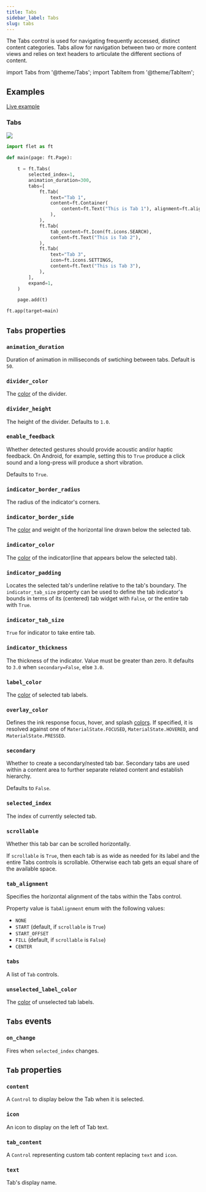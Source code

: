 ```yaml
---
title: Tabs
sidebar_label: Tabs
slug: tabs
---
```


The Tabs control is used for navigating frequently accessed, distinct content categories. Tabs allow for navigation between two or more content views and relies on text headers to articulate the different sections of content.

import Tabs from '@theme/Tabs';
import TabItem from '@theme/TabItem';

## Examples

[Live example](https://flet-controls-gallery.fly.dev/layout/tabs)

### Tabs

<img src="/img/docs/controls/tabs/tabs-simple.gif" className="screenshot-60"/>

<Tabs groupId="language">
  <TabItem value="python" label="Python" default>

```python
import flet as ft

def main(page: ft.Page):

    t = ft.Tabs(
        selected_index=1,
        animation_duration=300,
        tabs=[
            ft.Tab(
                text="Tab 1",
                content=ft.Container(
                    content=ft.Text("This is Tab 1"), alignment=ft.alignment.center
                ),
            ),
            ft.Tab(
                tab_content=ft.Icon(ft.icons.SEARCH),
                content=ft.Text("This is Tab 2"),
            ),
            ft.Tab(
                text="Tab 3",
                icon=ft.icons.SETTINGS,
                content=ft.Text("This is Tab 3"),
            ),
        ],
        expand=1,
    )

    page.add(t)

ft.app(target=main)
```
  </TabItem>
</Tabs>

## `Tabs` properties

### `animation_duration`

Duration of animation in milliseconds of swtiching between tabs. Default is `50`.

### `divider_color`

The [color](/docs/guides/python/colors) of the divider.

### `divider_height`

The height of the divider. Defaults to `1.0`.

### `enable_feedback`

Whether detected gestures should provide acoustic and/or haptic feedback. On Android, for example, setting this to `True` produce a click sound and a long-press will produce a short vibration. 

Defaults to `True`.

### `indicator_border_radius`

The radius of the indicator's corners.

### `indicator_border_side`

The [color](/docs/guides/python/colors) and weight of the horizontal line drawn below the selected tab.

### `indicator_color`

The [color](/docs/guides/python/colors) of the indicator(line that appears below the selected tab).

### `indicator_padding`

Locates the selected tab's underline relative to the tab's boundary. The `indicator_tab_size` property can be used to define the tab indicator's bounds in terms of its (centered) tab widget with `False`, or the entire tab with `True`.

### `indicator_tab_size`

`True` for indicator to take entire tab.

### `indicator_thickness`

The thickness of the indicator. Value must be greater than zero. It defaults to `3.0` when `secondary=False`, else `3.0`.

### `label_color`

The [color](/docs/guides/python/colors) of selected tab labels.

### `overlay_color`

Defines the ink response focus, hover, and splash [colors](/docs/guides/python/colors). If specified, it is resolved against one of `MaterialState.FOCUSED`, `MaterialState.HOVERED`, and `MaterialState.PRESSED`.

### `secondary`

Whether to create a secondary/nested tab bar. Secondary tabs are used within a content area to further separate related
content and establish hierarchy.

Defaults to `False`.

### `selected_index`

The index of currently selected tab.

### `scrollable`

Whether this tab bar can be scrolled horizontally.

If `scrollable` is `True`, then each tab is as wide as needed for its label and the entire Tabs controls is scrollable. Otherwise each tab gets an equal share of the available space.

### `tab_alignment`

Specifies the horizontal alignment of the tabs within the Tabs control.

Property value is `TabAlignment` enum with the following values:

* `NONE` 
* `START` (default, if `scrollable` is `True`)
* `START_OFFSET`
* `FILL` (default, if `scrollable` is `False`)
* `CENTER`

### `tabs`

A list of `Tab` controls.

### `unselected_label_color`

The [color](/docs/guides/python/colors) of unselected tab labels.

## `Tabs` events

### `on_change`

Fires when `selected_index` changes.

## `Tab` properties

### `content`

A `Control` to display below the Tab when it is selected.

### `icon`

An icon to display on the left of Tab text.

### `tab_content`

A `Control` representing custom tab content replacing `text` and `icon`.

### `text`

Tab's display name.